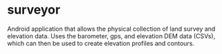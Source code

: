 # surveyor
Android application that allows the physical collection of land survey and elevation data. Uses the barometer, gps, and elevation DEM data (CSVs), which can then be used to create elevation profiles and contours.

